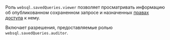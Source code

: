 Роль `websql.savedQueries.viewer` позволяет просматривать информацию об опубликованном сохраненном запросе и назначенных [правах доступа](../../../iam/concepts/access-control/index.md) к нему.

Включает разрешения, предоставляемые  ролью `websql.savedQueries.auditor`.
